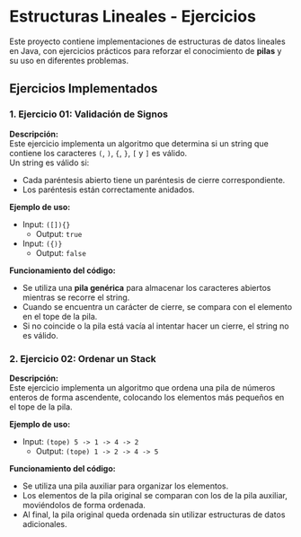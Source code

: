 # Estructuras Lineales - Ejercicios

Este proyecto contiene implementaciones de estructuras de datos lineales en Java, con ejercicios prácticos para reforzar el conocimiento de **pilas** y su uso en diferentes problemas.

## Ejercicios Implementados

### 1. Ejercicio 01: Validación de Signos
**Descripción:**  
Este ejercicio implementa un algoritmo que determina si un string que contiene los caracteres `(`, `)`, `{`, `}`, `[` y `]` es válido.  
Un string es válido si:
- Cada paréntesis abierto tiene un paréntesis de cierre correspondiente.
- Los paréntesis están correctamente anidados.

**Ejemplo de uso:**  
- Input: `([]){}`  
  - Output: `true`  
- Input: `({)}`
  - Output: `false`

**Funcionamiento del código:**  
- Se utiliza una **pila genérica** para almacenar los caracteres abiertos mientras se recorre el string.
- Cuando se encuentra un carácter de cierre, se compara con el elemento en el tope de la pila.
- Si no coincide o la pila está vacía al intentar hacer un cierre, el string no es válido.

### 2. Ejercicio 02: Ordenar un Stack
**Descripción:**  
Este ejercicio implementa un algoritmo que ordena una pila de números enteros de forma ascendente, colocando los elementos más pequeños en el tope de la pila.  

**Ejemplo de uso:**  
- Input: `(tope) 5 -> 1 -> 4 -> 2`  
  - Output: `(tope) 1 -> 2 -> 4 -> 5`

**Funcionamiento del código:**  
- Se utiliza una pila auxiliar para organizar los elementos.
- Los elementos de la pila original se comparan con los de la pila auxiliar, moviéndolos de forma ordenada.
- Al final, la pila original queda ordenada sin utilizar estructuras de datos adicionales.

